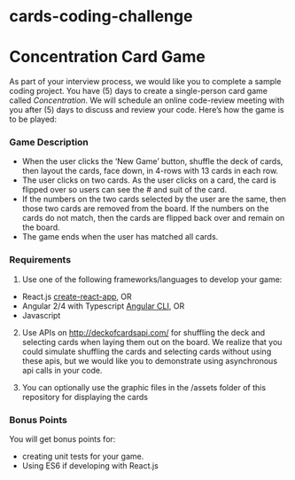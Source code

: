 # cards-coding-challenge
# Concentration Card Game

As part of your interview process, we would like you to complete a sample coding project. You have (5) days to create a single-person card game called *Concentration*. We will schedule an online code-review meeting with you after (5) days to discuss and review your code. Here’s how the game is to be played:

### Game Description
-	When the user clicks the ‘New Game’ button, shuffle the deck of cards, then layout the cards, face down, in 4-rows with 13 cards in each row.
-	The user clicks on two cards. As the user clicks on a card, the card is flipped over so users can see the # and suit of the card.
-	If the numbers on the two cards selected by the user are the same, then those two cards are removed from the board. If the numbers on the cards do not match, then the cards are flipped back over and remain on the board.
-	The game ends when the user has matched all cards.

### Requirements
1.	Use one of the following frameworks/languages to develop your game:
-	React.js [create-react-app](https://github.com/facebook/create-react-app), OR
-	Angular 2/4 with Typescript [Angular CLI](https://github.com/angular/angular-cli), OR
-	Javascript

2.	Use APIs on http://deckofcardsapi.com/  for shuffling the deck and selecting cards when laying them out on the board. We realize that you could simulate shuffling the cards and selecting cards without using these apis, but we would like you to demonstrate using asynchronous api calls in your code.

3.	You can optionally use the graphic files in the /assets folder of this repository for displaying the cards

### Bonus Points
You will get bonus points for:
-	creating unit tests for your game.
-	Using ES6 if developing with React.js

